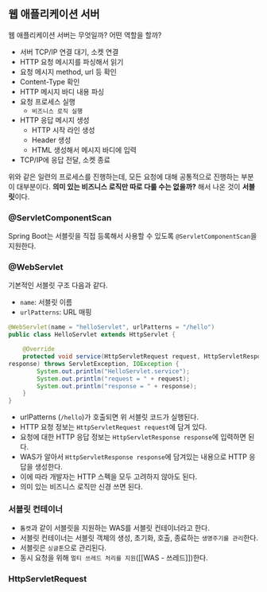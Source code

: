 ## 웹 애플리케이션 서버
웹 애플리케이션 서버는 무엇일까? 어떤 역할을 할까?

- 서버 TCP/IP 연결 대기, 소켓 연결
- HTTP 요청 메시지를 파싱해서 읽기
- 요청 메시지 method, url 등 확인
- Content-Type 확인
- HTTP 메시지 바디 내용 파싱
- 요청 프로세스 실행
	- `비즈니스 로직 실행`
- HTTP 응답 메시지 생성
	- HTTP 시작 라인 생성
	- Header 생성
	- HTML 생성해서 메시지 바디에 입력
- TCP/IP에 응답 전달, 소켓 종료

위와 같은 일련의 프로세스를 진행하는데, 모든 요청에 대해 공통적으로 진행하는 부분이 대부분이다. **의미 있는 비즈니스 로직만 따로 다룰 수는 없을까?** 해서 나온 것이 **서블릿**이다.

### @ServletComponentScan
Spring Boot는 서블릿을 직접 등록해서 사용할 수 있도록 `@ServletComponentScan`을 지원한다.

### @WebServlet
기본적인 서블릿 구조 다음과 같다.
- `name`: 서블릿 이름
- `urlPatterns`: URL 매핑
```java
@WebServlet(name = "helloServlet", urlPatterns = "/hello")
public class HelloServlet extends HttpServlet {

	@Override
	protected void service(HttpServletRequest request, HttpServletResponse
response) throws ServletException, IOException {
		System.out.println("HelloServlet.service");
		System.out.println("request = " + request);
		System.out.println("response = " + response);
	}
}
```

- urlPatterns (`/hello`)가 호출되면 위 서블릿 코드가 실행된다.
- HTTP 요청 정보는 `HttpServletRequest request`에 담겨 있다.
- 요청에 대한 HTTP 응답 정보는 `HttpServletResponse response`에 입력하면 된다.
- WAS가 알아서 `HttpServletResponse response`에 담겨있는 내용으로 HTTP 응답을 생성한다.
- 이에 따라 개발자는 HTTP 스펙을 모두 고려하지 않아도 된다.
- 의미 있는 비즈니스 로직만 신경 쓰면 된다.

### 서블릿 컨테이너
- `톰캣`과 같이 서블릿을 지원하는 WAS를 서블릿 컨테이너라고 한다.
- 서블릿 컨테이너는 서블릿 객체의 생성, 초기화, 호출, 종료하는 `생명주기를 관리`한다.
- 서블릿은 `싱글톤`으로 관리된다.
- 동시 요청을 위해 `멀티 쓰레드 처리를 지원`([[WAS - 쓰레드]])한다.

### HttpServletRequest
